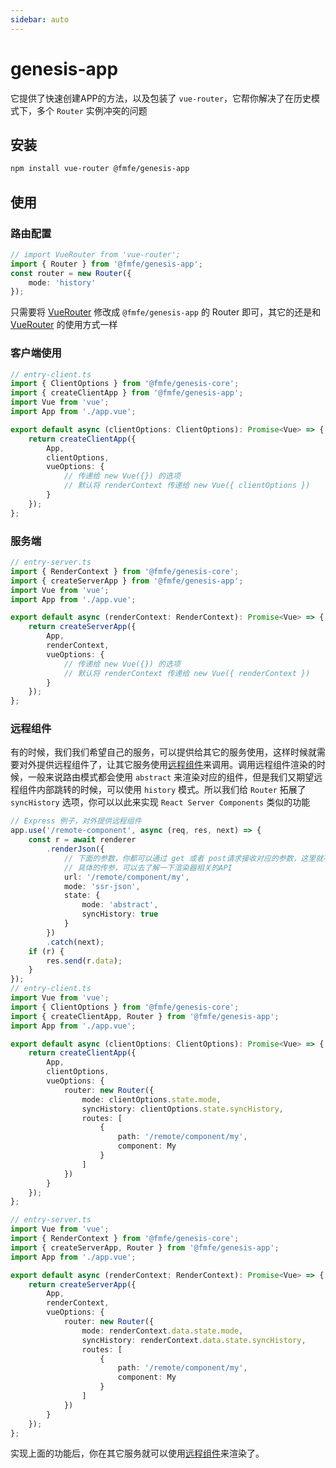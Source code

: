 ```yaml
---
sidebar: auto
---
```

# genesis-app
它提供了快速创建APP的方法，以及包装了 `vue-router`，它帮你解决了在历史模式下，多个 `Router` 实例冲突的问题

## 安装
```bash
npm install vue-router @fmfe/genesis-app
```

## 使用
### 路由配置
```ts
// import VueRouter from 'vue-router';
import { Router } from '@fmfe/genesis-app';
const router = new Router({
    mode: 'history'
});
```
只需要将 [VueRouter](https://github.com/vuejs/vue-router) 修改成 `@fmfe/genesis-app` 的 Router 即可，其它的还是和 [VueRouter](https://github.com/vuejs/vue-router) 的使用方式一样
### 客户端使用
```ts
// entry-client.ts
import { ClientOptions } from '@fmfe/genesis-core';
import { createClientApp } from '@fmfe/genesis-app';
import Vue from 'vue';
import App from './app.vue';

export default async (clientOptions: ClientOptions): Promise<Vue> => {
    return createClientApp({
        App,
        clientOptions,
        vueOptions: {
            // 传递给 new Vue({}) 的选项
            // 默认将 renderContext 传递给 new Vue({ clientOptions })
        }
    });
};

```
### 服务端
```ts
// entry-server.ts
import { RenderContext } from '@fmfe/genesis-core';
import { createServerApp } from '@fmfe/genesis-app';
import Vue from 'vue';
import App from './app.vue';

export default async (renderContext: RenderContext): Promise<Vue> => {
    return createServerApp({
        App,
        renderContext,
        vueOptions: {
            // 传递给 new Vue({}) 的选项
            // 默认将 renderContext 传递给 new Vue({ renderContext })
        }
    });
};

```

### 远程组件  
有的时候，我们我们希望自己的服务，可以提供给其它的服务使用，这样时候就需要对外提供远程组件了，让其它服务使用[远程组件](/remote/)来调用。调用远程组件渲染的时候，一般来说路由模式都会使用 `abstract` 来渲染对应的组件，但是我们又期望远程组件内部跳转的时候，可以使用 `history` 模式。所以我们给 `Router` 拓展了 `syncHistory` 选项，你可以以此来实现 `React Server Components` 类似的功能
```ts
// Express 例子，对外提供远程组件
app.use('/remote-component', async (req, res, next) => {
    const r = await renderer
        .renderJson({
            // 下面的参数，你都可以通过 get 或者 post请求接收对应的参数，这里就不多作介绍
            // 具体的传参，可以去了解一下渲染器相关的API
            url: '/remote/component/my',
            mode: 'ssr-json',
            state: {
                mode: 'abstract',
                syncHistory: true
            }
        })
        .catch(next);
    if (r) {
        res.send(r.data);
    }
});
// entry-client.ts
import Vue from 'vue';
import { ClientOptions } from '@fmfe/genesis-core';
import { createClientApp, Router } from '@fmfe/genesis-app';
import App from './app.vue';

export default async (clientOptions: ClientOptions): Promise<Vue> => {
    return createClientApp({
        App,
        clientOptions,
        vueOptions: {
            router: new Router({
                mode: clientOptions.state.mode,
                syncHistory: clientOptions.state.syncHistory,
                routes: [
                    {
                        path: '/remote/component/my',
                        component: My
                    }
                ]
            })
        }
    });
};

// entry-server.ts
import Vue from 'vue';
import { RenderContext } from '@fmfe/genesis-core';
import { createServerApp, Router } from '@fmfe/genesis-app';
import App from './app.vue';

export default async (renderContext: RenderContext): Promise<Vue> => {
    return createServerApp({
        App,
        renderContext,
        vueOptions: {
            router: new Router({
                mode: renderContext.data.state.mode,
                syncHistory: renderContext.data.state.syncHistory,
                routes: [
                    {
                        path: '/remote/component/my',
                        component: My
                    }
                ]
            })
        }
    });
};

```
实现上面的功能后，你在其它服务就可以使用[远程组件](/remote/)来渲染了。